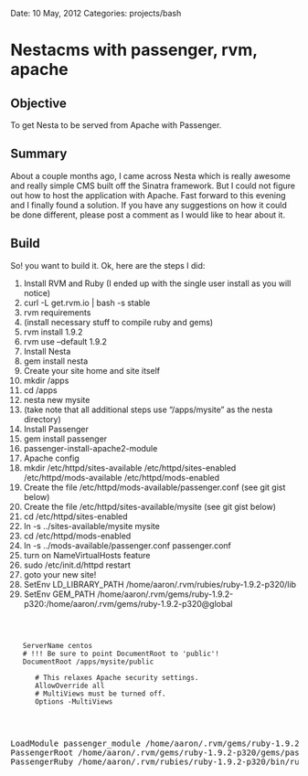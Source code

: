 Date: 10 May, 2012
Categories: projects/bash

# Nestacms with passenger, rvm, apache

## Objective

To get Nesta to be served from Apache with Passenger.

## Summary

About a couple months ago, I came across Nesta which is really awesome and really simple CMS built off the Sinatra framework. But I could not figure out how to host the application with Apache. Fast forward to this evening and I finally found a solution. If you have any suggestions on how it could be done different, please post a comment as I would like to hear about it.

## Build

So! you want to build it. Ok, here are the steps I did:

 1. Install RVM and Ruby (I ended up with the single user install as you will notice)
 1. curl -L get.rvm.io | bash -s stable
 1. rvm requirements
 1. (install necessary stuff to compile ruby and gems)
 1. rvm install 1.9.2
 1. rvm use –default 1.9.2
 1. Install Nesta
 1. gem install nesta
 1. Create your site home and site itself
 1. mkdir /apps
 1. cd /apps
 1. nesta new mysite
 1. (take note that all additional steps use “/apps/mysite” as the nesta directory)
 1. Install Passenger
 1. gem install passenger
 1. passenger-install-apache2-module
 1. Apache config
 1. mkdir /etc/httpd/sites-available /etc/httpd/sites-enabled /etc/httpd/mods-available /etc/httpd/mods-enabled
 1. Create the file /etc/httpd/mods-available/passenger.conf (see git gist below)
 1. Create the file /etc/httpd/sites-available/mysite (see git gist below)
 1. cd /etc/httpd/sites-enabled
 1. ln -s ../sites-available/mysite mysite
 1. cd /etc/httpd/mods-enabled
 1. ln -s ../mods-available/passenger.conf passenger.conf
 1. turn on NameVirtualHosts feature
 1. sudo /etc/init.d/httpd restart
 1. goto your new site!
 1. SetEnv LD_LIBRARY_PATH /home/aaron/.rvm/rubies/ruby-1.9.2-p320/lib
 1. SetEnv GEM_PATH /home/aaron/.rvm/gems/ruby-1.9.2-p320:/home/aaron/.rvm/gems/ruby-1.9.2-p320@global

<pre> 
<code class="apache">
<VirtualHost *:80>
   ServerName centos
   # !!! Be sure to point DocumentRoot to 'public'!
   DocumentRoot /apps/mysite/public
   <Directory /apps/mysite/public>
      # This relaxes Apache security settings.
      AllowOverride all
      # MultiViews must be turned off.
      Options -MultiViews
   </Directory>
</VirtualHost>
</code>
</pre>

<pre lang="apache" class="highlight">
LoadModule passenger_module /home/aaron/.rvm/gems/ruby-1.9.2-p320/gems/passenger-3.0.12/ext/apache2/mod_passenger.so
PassengerRoot /home/aaron/.rvm/gems/ruby-1.9.2-p320/gems/passenger-3.0.12
PassengerRuby /home/aaron/.rvm/rubies/ruby-1.9.2-p320/bin/ruby
</pre>